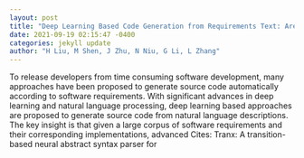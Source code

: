 ```yaml
--- 
layout: post 
title: "Deep Learning Based Code Generation from Requirements Text: Are We There Yet?" 
date: 2021-09-19 02:15:47 -0400 
categories: jekyll update 
author: "H Liu, M Shen, J Zhu, N Niu, G Li, L Zhang" 
--- 
```

To release developers from time consuming software development, many approaches have been proposed to generate source code automatically according to software requirements. With significant advances in deep learning and natural language processing, deep learning based approaches are proposed to generate source code from natural language descriptions. The key insight is that given a large corpus of software requirements and their corresponding implementations, advanced Cites: Tranx: A transition-based neural abstract syntax parser for